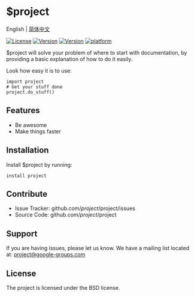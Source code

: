 
$project
========

 English | [简体中文](./README_CN.md)

 [![License](https://img.shields.io/github/license/Acmen-Team/Network-services)](LICENSE)
[![Version](https://img.shields.io/badge/Sever-V1.2.3-blue)](src\services\v_server_1\server_Tcp_cs_2.2.cpp)
[![Version](https://img.shields.io/badge/Sever-V1.2.3-blue)](src\Client\v_client_1\client_Tcp_cs_2.2.cpp)
[![platform](https://img.shields.io/badge/platform-Windows----Linux-lightgrey)]()


$project will solve your problem of where to start with documentation,
by providing a basic explanation of how to do it easily.
 
Look how easy it is to use:
 
    import project
    # Get your stuff done
    project.do_stuff()
 
Features
--------
 
- Be awesome
- Make things faster
 
Installation
------------
 
Install $project by running:
 
    install project
 
Contribute
----------
 
- Issue Tracker: github.com/$project/$project/issues
- Source Code: github.com/$project/$project
 
Support
-------
 
If you are having issues, please let us know.
We have a mailing list located at: project@google-groups.com
 
License
-------
 
The project is licensed under the BSD license.